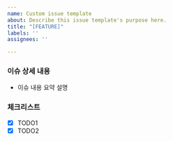 ```yaml
---
name: Custom issue template
about: Describe this issue template's purpose here.
title: "[FEATURE]"
labels: ''
assignees: ''

---
```


### 이슈 상세 내용
- 이슈 내용 요약 설명

### 체크리스트
- [x] TODO1
- [x] TODO2
